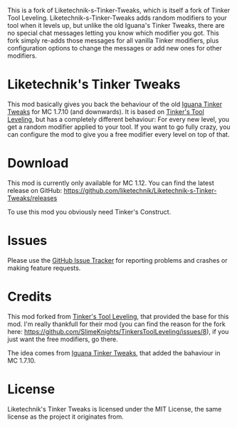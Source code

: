 This is a fork of Liketechnik-s-Tinker-Tweaks, which is itself a fork of Tinker Tool Leveling. Liketechnik-s-Tinker-Tweaks adds random modifiers to your tool when it levels up, but unlike the old Iguana's Tinker Tweaks, there are no special chat messages letting you know which modifier you got. This fork simply re-adds those messages for all vanilla Tinker modifiers, plus configuration options to change the messages or add new ones for other modifiers.


# Liketechnik's Tinker Tweaks

This mod basically gives you back the behaviour of the old [Iguana Tinker Tweaks](https://github.com/SlimeKnights/IguanaTweaksTConstruct) for MC 1.7.10 (and downwards). It is based on [Tinker's Tool Leveling](https://github.com/SlimeKnights/TinkersToolLeveling), but has a completely different behaviour: For every new level, you get a random modifier applied to your tool. If you want to go fully crazy, you can configure the mod to give you a free modifier every level on top of that.

# Download

This mod is currently only available for MC 1.12. You can find the latest release on GitHub: https://github.com/liketechnik/Liketechnik-s-Tinker-Tweaks/releases

To use this mod you obviously need Tinker's Construct.

# Issues

Please use the [GitHub Issue Tracker](https://github.com/liketechnik/Liketechnik-s-Tinker-Tweaks/issues) for reporting problems and crashes or making feature requests.

# Credits

This mod forked from  [Tinker's Tool Leveling](https://github.com/SlimeKnights/TinkersToolLeveling), that provided the base for this mod. I'm really thankfull for their mod (you can find the reason for the fork here: https://github.com/SlimeKnights/TinkersToolLeveling/issues/8), if you just want the free modifiers, go there.

The idea comes from  [Iguana Tinker Tweaks](https://github.com/SlimeKnights/IguanaTweaksTConstruct), that added the bahaviour in MC 1.7.10.

# License

Liketechnik's Tinker Tweaks is licensed under the MIT License, the same license as the project it originates from.
